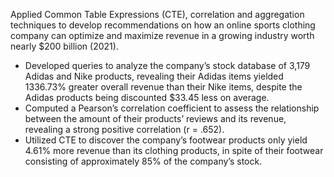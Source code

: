 Applied Common Table Expressions (CTE), correlation and aggregation techniques to develop recommendations on how an online sports clothing company can optimize and maximize revenue in a growing industry worth nearly $200 billion (2021).
   - Developed queries to analyze the company’s stock database of 3,179 Adidas and Nike products, revealing their Adidas items yielded 1336.73% greater overall revenue than their Nike items, despite the Adidas products being discounted $33.45 less on        average.
  -  Computed a Pearson’s correlation coefficient to assess the relationship between the amount of their products’ reviews and its revenue, revealing a strong positive correlation (r = .652).
   - Utilized CTE to discover the company’s footwear products only yield 4.61% more revenue than its clothing products, in spite of their footwear consisting of approximately 85% of the company’s stock.
